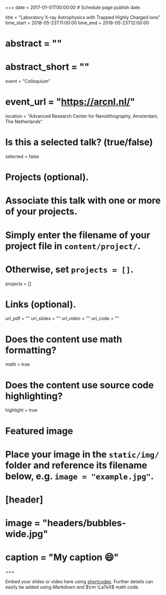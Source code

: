 +++
date = 2017-01-01T00:00:00  # Schedule page publish date.

title = "Laboratory X-ray Astrophysics with Trapped Highly Charged Ions"
time_start = 2018-05-23T11:00:00
time_end = 2018-05-23T12:00:00
# abstract = ""
# abstract_short = ""
event = "Colloquium"
# event_url = "https://arcnl.nl/"
location = "Advanced Research Center for Nanolithography, Amsterdam, The Netherlands"

# Is this a selected talk? (true/false)
selected = false

# Projects (optional).
#   Associate this talk with one or more of your projects.
#   Simply enter the filename of your project file in `content/project/`.
#   Otherwise, set `projects = []`.
projects = []

# Links (optional).
url_pdf = ""
url_slides = ""
url_video = ""
url_code = ""

# Does the content use math formatting?
math = true

# Does the content use source code highlighting?
highlight = true

# Featured image
# Place your image in the `static/img/` folder and reference its filename below, e.g. `image = "example.jpg"`.
# [header]
# image = "headers/bubbles-wide.jpg"
# caption = "My caption :smile:"

+++

Embed your slides or video here using [shortcodes](https://sourcethemes.com/academic/post/writing-markdown-latex/). Further details can easily be added using *Markdown* and $\rm \LaTeX$ math code.

